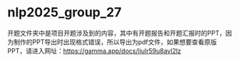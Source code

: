 # nlp2025_group_27
开题文件夹中是项目开题涉及到的内容，其中有开题报告和开题汇报时的PPT，因为制作的PPT导出时出现格式错误，所以导出为pdf文件，如果想要查看原版PPT，请进入网址：https://gamma.app/docs/liulr59u8avl2lz
